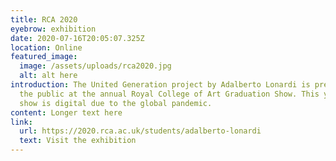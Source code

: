 ```yaml
---
title: RCA 2020
eyebrow: exhibition
date: 2020-07-16T20:05:07.325Z
location: Online
featured_image:
  image: /assets/uploads/rca2020.jpg
  alt: alt here
introduction: The United Generation project by Adalberto Lonardi is presented to
  the public at the annual Royal College of Art Graduation Show. This year the
  show is digital due to the global pandemic.
content: Longer text here
link:
  url: https://2020.rca.ac.uk/students/adalberto-lonardi
  text: Visit the exhibition
---
```

